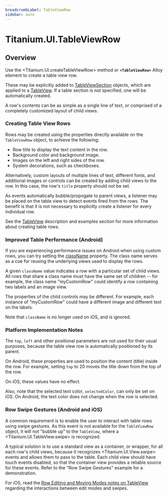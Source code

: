 ```yaml
---
breadcrumbLabel: TableViewRow
sidebar: auto
---
```


# Titanium.UI.TableViewRow

<ProxySummary/>

## Overview

Use the <Titanium.UI.createTableViewRow> method or **`<TableViewRow>`** Alloy element to create
a table view row.

These may be explicitly added to [TableViewSection](Titanium.UI.TableViewSection) objects, which are applied
to a [TableView](Titanium.UI.TableView). If a table section is not specified, one will be
automatically created.

A row's contents can be as simple as a single line of text, or comprised of a completely
customized layout of child views.

### Creating Table View Rows

Rows may be created using the properties directly available on the `TableViewRow` object, to
achieve the following:

* Row title to display the text content in the row.
* Background color and background image.
* Images on the left and right sides of the row.
* System decorations, such as checkboxes.

Alternatively, custom layouts of multiple lines of text, different fonts, and additional
images or controls can be created by adding child views to the row. In this case, the row's
`title` property should not be set.

As events automatically bubble/propogate to parent views, a listener may be placed on the table
view to detect events fired from the rows. The benefit is that it is not necessary to
explicitly create a listener for every individual row.

See the [TableView](Titanium.UI.TableView) description and examples section for more information
about creating table rows.

### Improved Table Performance (Android)

If you are experiencing performance issues on Android when using custom rows, you can
try setting the [className](Titanium.UI.TableViewRow.className) property. The class name serves as a
cue for reusing the underlying views used to display the rows.

A given `className` value indicates a row with a particular set of child views.
All rows that share a class name must have the same set of children -- for example, the class
name "myCustomRow" could identify a row containing two labels and an image view.

The properties of the child controls may be different. For example, each instance of
"myCustomRow" could have a different image and different text on the labels.

Note that `className` is no longer used on iOS, and is ignored.

### Platform Implementation Notes

The `top`, `left` and other positional parameters are not used for their usual purposes, because
the table view row is automatically positioned by its parent.

On Android, these properties are used to position the content (title) inside the row. For example,
setting `top` to 20 moves the title down from the top of the row.

On iOS, these values have no effect.

Also, note that the selected text color, `selectedColor`, can only be set on iOS.
On Android, the text color does not change when the row is selected.

### Row Swipe Gestures (Android and iOS)

A common requirement is to enable the user to interact with table rows using swipe gestures.
As this event is not available for the `TableViewRow` object, it will not "bubble up" to the
`TableView`, where a <Titanium.UI.TableView.swipe> is recognized.

A typical solution is to use a standard view as a container, or wrapper, for all each row's child
views, because it recognizes <Titanium.UI.View.swipe> events and allows them to pass to the table.
Each child view should have touch events disabled, so that the container view provides a reliable
source for these events. Refer to the "Row Swipe Gestures" example for a demonstration.

For iOS, read the [Row Editing and Moving Modes notes on TableView](Titanium.UI.TableView) regarding
the interactions between edit modes and swipes.

<ApiDocs/>
